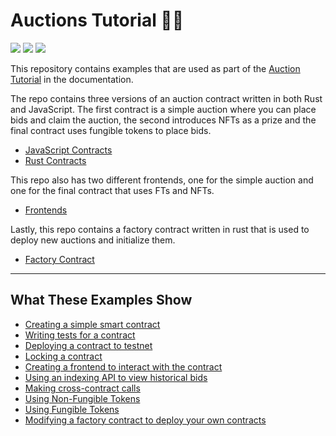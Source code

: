 # Auctions Tutorial 🧑‍⚖️ 
[![](https://img.shields.io/badge/⋈%20Examples-Basics-green)](https://docs.near.org/tutorials/welcome)
[![](https://img.shields.io/badge/Contract-JS-yellow)](contract-ts)
[![](https://img.shields.io/badge/Contract-Rust-red)](contract-rs)

This repository contains examples that are used as part of the [Auction Tutorial](https://docs.near.org/vi/tutorials/auction/basic-auction) in the documentation.

The repo contains three versions of an auction contract written in both Rust and JavaScript. The first contract is a simple auction where you can place bids and claim the auction, the second introduces NFTs as a prize and the final contract uses fungible tokens to place bids.
- [JavaScript Contracts](./contract-ts)
- [Rust Contracts](./contract-rs)

This repo also has two different frontends, one for the simple auction and one for the final contract that uses FTs and NFTs.
- [Frontends](./frontends/)

Lastly, this repo contains a factory contract written in rust that is used to deploy new auctions and initialize them.
- [Factory Contract](./factory)

---

## What These Examples Show

- [Creating a simple smart contract](https://docs.near.org/tutorials/auction/basic-auction#the-contracts-state)
- [Writing tests for a contract](https://docs.near.org/tutorials/auction/sandbox-testing)
- [Deploying a contract to testnet](https://docs.near.org/tutorials/auction/deploy)
- [Locking a contract](https://docs.near.org/tutorials/auction/deploy#locking-the-contract)
- [Creating a frontend to interact with the contract](https://docs.near.org/tutorials/auction/creating-a-frontend)
- [Using an indexing API to view historical bids](https://docs.near.org/tutorials/auction/indexing-historical-data)
- [Making cross-contract calls](https://docs.near.org/tutorials/auction/winning-an-nft#transferring-the-nft-to-the-winner)
- [Using Non-Fungible Tokens](https://docs.near.org/tutorials/auction/winning-an-nft)
- [Using Fungible Tokens](https://docs.near.org/tutorials/auction/bidding-with-fts) 
- [Modifying a factory contract to deploy your own contracts](https://docs.near.org/tutorials/auction/auction-factory)

